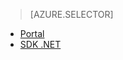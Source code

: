 ﻿> [AZURE.SELECTOR]
- [Portal](/documentation/articles/media-services-manage-content/)
- [SDK .NET](/documentation/articles/media-services-index-content/)

<!--HONumber=47-->
